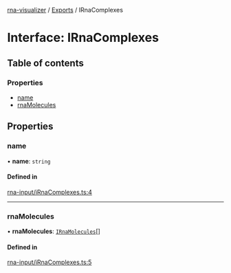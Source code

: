 [rna-visualizer](../README.md) / [Exports](../modules.md) / IRnaComplexes

# Interface: IRnaComplexes

## Table of contents

### Properties

- [name](IRnaComplexes.md#name)
- [rnaMolecules](IRnaComplexes.md#rnamolecules)

## Properties

### name

• **name**: `string`

#### Defined in

[rna-input/iRnaComplexes.ts:4](https://github.com/michalhercik/rna-visualizer/blob/7600d7b/lib/src/rna-input/iRnaComplexes.ts#L4)

___

### rnaMolecules

• **rnaMolecules**: [`IRnaMolecules`](IRnaMolecules.md)[]

#### Defined in

[rna-input/iRnaComplexes.ts:5](https://github.com/michalhercik/rna-visualizer/blob/7600d7b/lib/src/rna-input/iRnaComplexes.ts#L5)
